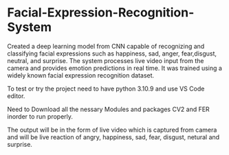 # Facial-Expression-Recognition-System
Created a deep learning model from CNN capable of recognizing and classifying facial expressions such as happiness, sad, anger, fear,disgust, neutral, and surprise. The system processes live video input from the camera and provides emotion predictions in real time. It was trained using a widely known facial expression recognition dataset.

To test or try the project need to have python 3.10.9 and use VS Code editor.

Need to Download all the nessary Modules and packages CV2 and FER inorder to run properly.

The output will be in the form of live video which is captured from camera and will be live reaction of angry, happiness, sad, fear, disgust, netural and surprise.
